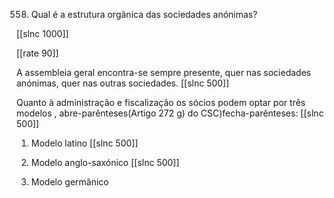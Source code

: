 558. Qual  é a estrutura  orgânica  das sociedades  anónimas?

[[slnc 1000]]

[[rate 90]]

A assembleia  geral  encontra-se sempre  presente, quer  nas sociedades anónimas, quer nas outras sociedades.
[[slnc 500]]

Quanto  à  administração  e fiscalização os  sócios podem  optar  por  três modelos  , abre-parênteses(Artigo  272 g) do CSC)fecha-parênteses:
[[slnc 500]]

1) Modelo  latino
[[slnc 500]]

2) Modelo  anglo-saxónico
[[slnc 500]]

3) Modelo  germânico
